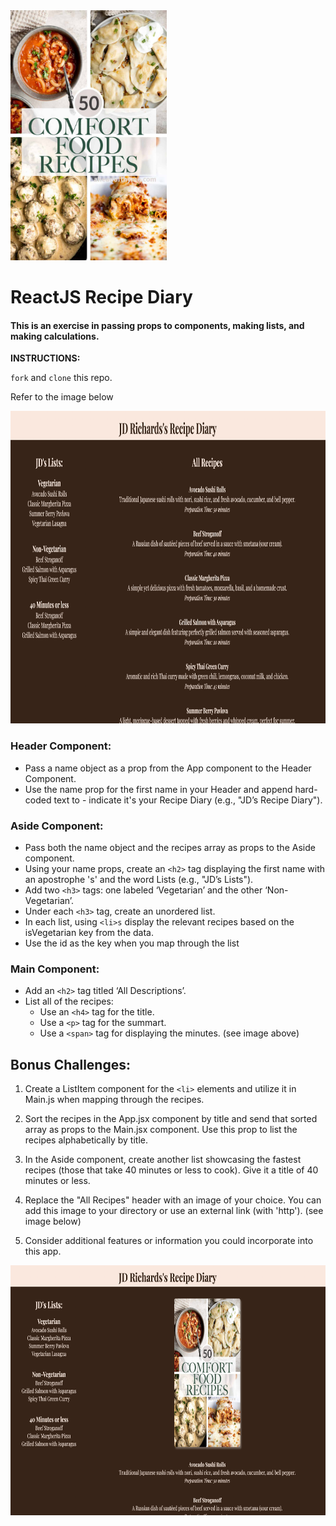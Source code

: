<img src="./src/images/comfort.jpg" width="250" height="400">

# ReactJS Recipe Diary

#### This is an exercise in passing props to components, making lists, and making calculations.

**INSTRUCTIONS:**

`fork` and `clone` this repo.

Refer to the image below

<img src="./src/images/browser.png" width="700" height="500">

### Header Component:

- Pass a name object as a prop from the App component to the Header Component.
- Use the name prop for the first name in your Header and append hard-coded text to - indicate it's your Recipe Diary (e.g., "JD’s Recipe Diary").

### Aside Component:

- Pass both the name object and the recipes array as props to the Aside component.
- Using your name props, create an `<h2>` tag displaying the first name with an apostrophe 's' and the word Lists (e.g., "JD’s Lists").
- Add two `<h3>` tags: one labeled ‘Vegetarian’ and the other ‘Non-Vegetarian’.
- Under each `<h3>` tag, create an unordered list.
- In each list, using `<li>s` display the relevant recipes based on the isVegetarian key from the data.
- Use the id as the key when you map through the list

### Main Component:

- Add an `<h2>` tag titled ‘All Descriptions’.
- List all of the recipes:
  - Use an `<h4>` tag for the title.
  - Use a `<p>` tag for the summart.
  - Use a `<span>` tag for displaying the minutes. (see image above)

## Bonus Challenges:

1. Create a ListItem component for the `<li>` elements and utilize it in Main.js when mapping through the recipes.

1. Sort the recipes in the App.jsx component by title and send that sorted array as props to the Main.jsx component. Use this prop to list the recipes alphabetically by title.

1. In the Aside component, create another list showcasing the fastest recipes (those that take 40 minutes or less to cook). Give it a title of 40 minutes or less.

1. Replace the "All Recipes" header with an image of your choice. You can add this image to your directory or use an external link (with 'http'). (see image below)

1. Consider additional features or information you could incorporate into this app.

<img src="./src/images/bonus.png" width="700" height="400">
